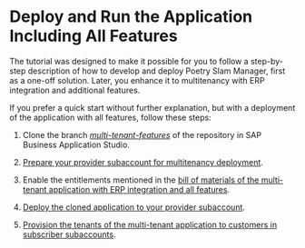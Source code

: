 # Deploy and Run the Application Including All Features

The tutorial was designed to make it possible for you to follow a step-by-step description of how to develop and deploy Poetry Slam Manager, first as a one-off solution. Later, you enhance it to multitenancy with ERP integration and additional features.

If you prefer a quick start without further explanation, but with a deployment of the application with all features, follow these steps:

1. Clone the branch [*multi-tenant-features*](../../../tree/main-multi-tenant-features) of the repository in SAP Business Application Studio.

2. [Prepare your provider subaccount for multitenancy deployment](./22-Multi-Tenancy-Prepare-Deployment.md).

3. Enable the entitlements mentioned in the [bill of materials of the multi-tenant application with ERP integration and all features](./40-Multi-Tenancy-Features-BillOfMaterials.md). 

4. [Deploy the cloned application to your provider subaccount](./24-Multi-Tenancy-Deployment.md).

5. [Provision the tenants of the multi-tenant application to customers in subscriber subaccounts](./25-Multi-Tenancy-Provisioning.md).
